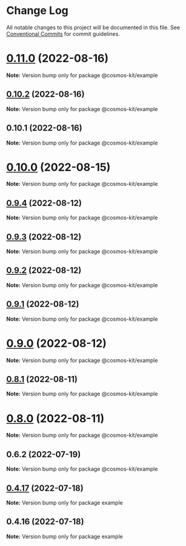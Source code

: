 # Change Log

All notable changes to this project will be documented in this file.
See [Conventional Commits](https://conventionalcommits.org) for commit guidelines.

# [0.11.0](https://github.com/cosmology-tech/cosmos-wallet/compare/@cosmos-kit/example@0.10.2...@cosmos-kit/example@0.11.0) (2022-08-16)

**Note:** Version bump only for package @cosmos-kit/example





## [0.10.2](https://github.com/cosmology-tech/cosmos-wallet/compare/@cosmos-kit/example@0.10.1...@cosmos-kit/example@0.10.2) (2022-08-16)

**Note:** Version bump only for package @cosmos-kit/example





## 0.10.1 (2022-08-16)

**Note:** Version bump only for package @cosmos-kit/example





# [0.10.0](https://github.com/cosmology-tech/cosmos-kit/compare/@cosmos-kit/example@0.9.4...@cosmos-kit/example@0.10.0) (2022-08-15)

**Note:** Version bump only for package @cosmos-kit/example





## [0.9.4](https://github.com/cosmology-tech/cosmos-kit/compare/@cosmos-kit/example@0.9.3...@cosmos-kit/example@0.9.4) (2022-08-12)

**Note:** Version bump only for package @cosmos-kit/example





## [0.9.3](https://github.com/cosmology-tech/cosmos-kit/compare/@cosmos-kit/example@0.9.2...@cosmos-kit/example@0.9.3) (2022-08-12)

**Note:** Version bump only for package @cosmos-kit/example





## [0.9.2](https://github.com/cosmology-tech/cosmos-kit/compare/@cosmos-kit/example@0.9.1...@cosmos-kit/example@0.9.2) (2022-08-12)

**Note:** Version bump only for package @cosmos-kit/example





## [0.9.1](https://github.com/cosmology-tech/cosmos-kit/compare/@cosmos-kit/example@0.9.0...@cosmos-kit/example@0.9.1) (2022-08-12)

**Note:** Version bump only for package @cosmos-kit/example





# [0.9.0](https://github.com/cosmology-tech/cosmos-kit/compare/@cosmos-kit/example@0.8.1...@cosmos-kit/example@0.9.0) (2022-08-12)

**Note:** Version bump only for package @cosmos-kit/example





## [0.8.1](https://github.com/cosmology-tech/cosmos-kit/compare/@cosmos-kit/example@0.8.0...@cosmos-kit/example@0.8.1) (2022-08-11)

**Note:** Version bump only for package @cosmos-kit/example





# [0.8.0](https://github.com/cosmology-tech/cosmos-kit/compare/@cosmos-kit/example@0.6.2...@cosmos-kit/example@0.8.0) (2022-08-11)

**Note:** Version bump only for package @cosmos-kit/example





## 0.6.2 (2022-07-19)

**Note:** Version bump only for package @cosmos-kit/example

## [0.4.17](https://github.com/cosmology-tech/cosmos-kit/compare/example@0.4.16...example@0.4.17) (2022-07-18)

**Note:** Version bump only for package example

## 0.4.16 (2022-07-18)

**Note:** Version bump only for package example
